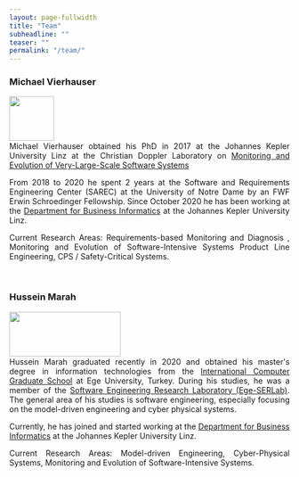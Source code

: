 ```yaml
---
layout: page-fullwidth
title: "Team"
subheadline: ""
teaser: ""
permalink: "/team/"
---
```



### Michael Vierhauser
<p style="line-height:85%"/>


<div class="row">
    <div class="small-2 columns">
     <img src="https://se.jku.at/wp-content/uploads/2019/09/UnivAss-michael.jpg" height="80" alt="">
    </div><!-- /.medium-4.columns -->
    <div class="large-10 columns">
<div align="justify">     
<p style="margin-top:1px">
Michael Vierhauser obtained his PhD in 2017 at the Johannes Kepler University Linz at the Christian Doppler Laboratory on <a href="http://mevss.jku.at" target="_new">Monitoring and Evolution of Very-Large-Scale Software Systems</a>
</p>
<p style="margin-top:1px">
From 2018 to 2020 he spent 2 years at the Software and Requirements Engineering Center (SAREC) at the University of Notre Dame by an FWF Erwin Schroedinger Fellowship.
Since October 2020 he has been working at the <a href ="http://se.jku.at" target="_new">Department for Business Informatics</a> at the Johannes Kepler University Linz.
</p>
<p style="margin-top:1px">
Current Research Areas: Requirements-based Monitoring and Diagnosis , Monitoring and Evolution of Software-Intensive Systems Product Line Engineering, CPS / Safety-Critical Systems.
</p>
</div>
    </div><!-- /.medium-4.columns -->

</div><!-- /.row -->

<br>


### Hussein Marah
<p style="line-height:85%"/>
<div class="row">
    <div class="large-2 columns" align="center">
      <img src="{{ site.urlimg }}hmarah.jpg" height="80" width="200" alt="">
    </div><!-- /.medium-4.columns -->
    <div class="large-10 columns">
<div align="justify">     
<p style="margin-top:1px">
Hussein Marah graduated recently in 2020 and obtained his master's degree in information technologies from the <a href="https://ube.ege.edu.tr/eng-/Homepage.html" target="_new">International Computer Graduate School</a> at Ege University, Turkey. During his studies, he was a member of the <a href="http://akademik.ube.ege.edu.tr/serlab/index.html" target="_new">Software Engineering Research Laboratory (Ege-SERLab)</a>. The general area of his studies is software engineering, especially focusing on the model-driven engineering and cyber physical systems.
</p>
<p style="margin-top:1px">
Currently, he has joined and started working at the <a href ="http://se.jku.at" target="_new">Department for Business Informatics</a> at the Johannes Kepler University Linz.
</p>
<p style="margin-top:1px">
Current Research Areas: Model-driven Engineering, Cyber-Physical Systems, Monitoring and Evolution of Software-Intensive Systems.
</p>
</div>
    </div><!-- /.medium-4.columns -->

</div><!-- /.row -->

<br>
